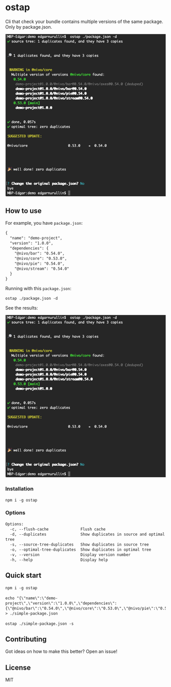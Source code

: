 # ostap

Cli that check your bundle contains multiple versions of the same package. Only by package.json.

<img src="https://github.com/itwillwork/ostap/blob/master/media/demo.png?raw=true" width="600px" />

## How to use

For example, you have `package.json`:
```
{
  "name": "demo-project",
  "version": "1.0.0",
  "dependencies": {
    "@nivo/bar": "0.54.0",
    "@nivo/core": "0.53.0",
    "@nivo/pie": "0.54.0",
    "@nivo/stream": "0.54.0"
  }
}
```

Running with this `package.json`:
```
ostap ./package.json -d
```
See the results:

<img src="https://github.com/itwillwork/ostap/blob/master/media/demo.png?raw=true" width="600px" />

### Installation
```
npm i -g ostap
```
### Options
```
Options:
  -c, --flush-cache              Flush cache 
  -d, --duplicates               Show duplicates in source and optimal tree 
  -s, --source-tree-duplicates   Show duplicates in source tree 
  -o, --optimal-tree-duplicates  Show duplicates in optimal tree 
  -v, --version                  Display version number 
  -h, --help                     Display help 
```
## Quick start
```
npm i -g ostap

echo "{\"name\":\"demo-project\",\"version\":\"1.0.0\",\"dependencies\":{\"@nivo/bar\":\"0.54.0\",\"@nivo/core\":\"0.53.0\",\"@nivo/pie\":\"0.54.0\",\"@nivo/stream\":\"0.54.0\"}}" > ./simple-package.json

ostap ./simple-package.json -s
```
## Contributing
Got ideas on how to make this better? Open an issue!

## License
MIT
